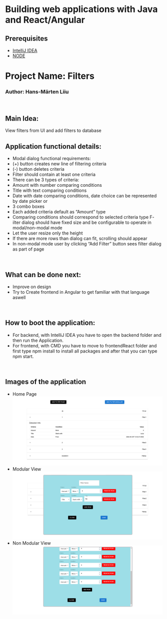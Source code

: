 # Building web applications with Java and React/Angular

## Prerequisites

- [IntelliJ IDEA](https://www.jetbrains.com/idea/)
- [NODE](https://nodejs.org/en/download/prebuilt-installer/)

# Project Name: Filters

### Author: Hans-Märten Liiu

</br>

## Main Idea:

View filters from UI and add filters to database

## Application functional details:

- Modal dialog functional requirements:
- (+) button creates new line of filtering criteria
- (-) button deletes criteria
- Filter should contain at least one criteria
- There can be 3 types of criteria:
- Amount with number comparing conditions
- Title with text comparing conditions
- Date with date comparing conditions, date choice can be represented by date picker or
- 3 combo boxes
- Each added criteria default as “Amount” type
- Comparing conditions should correspond to selected criteria type
  F- ilter dialog should have fixed size and be configurable to operate in modal/non-modal mode
- Let the user resize only the height
- If there are more rows than dialog can fit, scrolling should appear
- In non-modal mode user by clicking “Add Filter” button sees filter dialog as part of page

</br>

## What can be done next:

- Improve on design
  </br>
- Try to Create frontend in Angular to get familiar with that language aswell

</br>

## How to boot the application:

- For backend, with IntelliJ IDEA you have to open the backend folder and then run the Application.
- For frontend, with CMD you have to move to frontendReact folder and first type npm install to install all packages and after that you can type npm start.

</br>

## Images of the application

- Home Page
  ![Source code](screenshots/HomePage.png)
- Modular View
  ![Source code](screenshots/HomePageModular.png)
- Non Modular View
  ![Source code](screenshots/AddFilterPage.png)
